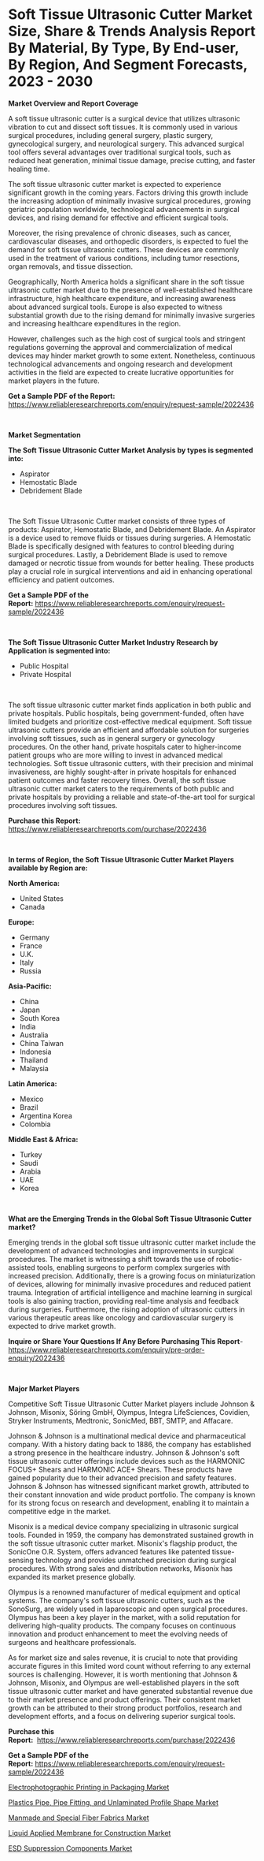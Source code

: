 <p><h1>Soft Tissue Ultrasonic Cutter Market Size, Share & Trends Analysis Report By Material, By Type, By End-user, By Region, And Segment Forecasts, 2023 - 2030</h1></p><p><strong>Market Overview and Report Coverage</strong></p>
<p><p>A soft tissue ultrasonic cutter is a surgical device that utilizes ultrasonic vibration to cut and dissect soft tissues. It is commonly used in various surgical procedures, including general surgery, plastic surgery, gynecological surgery, and neurological surgery. This advanced surgical tool offers several advantages over traditional surgical tools, such as reduced heat generation, minimal tissue damage, precise cutting, and faster healing time.</p><p>The soft tissue ultrasonic cutter market is expected to experience significant growth in the coming years. Factors driving this growth include the increasing adoption of minimally invasive surgical procedures, growing geriatric population worldwide, technological advancements in surgical devices, and rising demand for effective and efficient surgical tools.</p><p>Moreover, the rising prevalence of chronic diseases, such as cancer, cardiovascular diseases, and orthopedic disorders, is expected to fuel the demand for soft tissue ultrasonic cutters. These devices are commonly used in the treatment of various conditions, including tumor resections, organ removals, and tissue dissection.</p><p>Geographically, North America holds a significant share in the soft tissue ultrasonic cutter market due to the presence of well-established healthcare infrastructure, high healthcare expenditure, and increasing awareness about advanced surgical tools. Europe is also expected to witness substantial growth due to the rising demand for minimally invasive surgeries and increasing healthcare expenditures in the region.</p><p>However, challenges such as the high cost of surgical tools and stringent regulations governing the approval and commercialization of medical devices may hinder market growth to some extent. Nonetheless, continuous technological advancements and ongoing research and development activities in the field are expected to create lucrative opportunities for market players in the future.</p></p>
<p><strong>Get a Sample PDF of the Report:</strong> <a href="https://www.reliableresearchreports.com/enquiry/request-sample/2022436">https://www.reliableresearchreports.com/enquiry/request-sample/2022436</a></p>
<p>&nbsp;</p>
<p><strong>Market Segmentation</strong></p>
<p><strong>The Soft Tissue Ultrasonic Cutter Market Analysis by types is segmented into:</strong></p>
<p><ul><li>Aspirator</li><li>Hemostatic Blade</li><li>Debridement Blade</li></ul></p>
<p>&nbsp;</p>
<p><p>The Soft Tissue Ultrasonic Cutter market consists of three types of products: Aspirator, Hemostatic Blade, and Debridement Blade. An Aspirator is a device used to remove fluids or tissues during surgeries. A Hemostatic Blade is specifically designed with features to control bleeding during surgical procedures. Lastly, a Debridement Blade is used to remove damaged or necrotic tissue from wounds for better healing. These products play a crucial role in surgical interventions and aid in enhancing operational efficiency and patient outcomes.</p></p>
<p><strong>Get a Sample PDF of the Report:</strong>&nbsp;<a href="https://www.reliableresearchreports.com/enquiry/request-sample/2022436">https://www.reliableresearchreports.com/enquiry/request-sample/2022436</a></p>
<p>&nbsp;</p>
<p><strong>The Soft Tissue Ultrasonic Cutter Market Industry Research by Application is segmented into:</strong></p>
<p><ul><li>Public Hospital</li><li>Private Hospital</li></ul></p>
<p>&nbsp;</p>
<p><p>The soft tissue ultrasonic cutter market finds application in both public and private hospitals. Public hospitals, being government-funded, often have limited budgets and prioritize cost-effective medical equipment. Soft tissue ultrasonic cutters provide an efficient and affordable solution for surgeries involving soft tissues, such as in general surgery or gynecology procedures. On the other hand, private hospitals cater to higher-income patient groups who are more willing to invest in advanced medical technologies. Soft tissue ultrasonic cutters, with their precision and minimal invasiveness, are highly sought-after in private hospitals for enhanced patient outcomes and faster recovery times.  Overall, the soft tissue ultrasonic cutter market caters to the requirements of both public and private hospitals by providing a reliable and state-of-the-art tool for surgical procedures involving soft tissues.</p></p>
<p><strong>Purchase this Report:</strong>&nbsp; <a href="https://www.reliableresearchreports.com/purchase/2022436">https://www.reliableresearchreports.com/purchase/2022436</a></p>
<p>&nbsp;</p>
<p><strong>In terms of Region, the Soft Tissue Ultrasonic Cutter Market Players available by Region are:</strong></p>
<p>
    <p> <strong> North America: </strong>
        <ul>
            <li>United States</li>
            <li>Canada</li>
        </ul>
        </p> 
    <p> <strong> Europe: </strong>
        <ul>
            <li>Germany</li>
            <li>France</li>
            <li>U.K.</li>
            <li>Italy</li>
            <li>Russia</li>
        </ul>
        </p> 
    <p> <strong> Asia-Pacific: </strong>
        <ul>
            <li>China</li>
            <li>Japan</li>
            <li>South Korea</li>
            <li>India</li>
            <li>Australia</li>
            <li>China Taiwan</li>
            <li>Indonesia</li>
            <li>Thailand</li>
            <li>Malaysia</li>
        </ul>
        </p> 
    <p> <strong> Latin America: </strong>
        <ul>
            <li>Mexico</li>
            <li>Brazil</li>
            <li>Argentina Korea</li>
            <li>Colombia</li>
        </ul>
        </p> 
    <p> <strong> Middle East & Africa: </strong>
        <ul>
            <li>Turkey</li>
            <li>Saudi</li>
            <li>Arabia</li>
            <li>UAE</li>
            <li>Korea</li>
        </ul>
    </p>
    </p>
<p>&nbsp;</p>
<p><strong>What are the Emerging Trends in the Global Soft Tissue Ultrasonic Cutter market?</strong></p>
<p><p>Emerging trends in the global soft tissue ultrasonic cutter market include the development of advanced technologies and improvements in surgical procedures. The market is witnessing a shift towards the use of robotic-assisted tools, enabling surgeons to perform complex surgeries with increased precision. Additionally, there is a growing focus on miniaturization of devices, allowing for minimally invasive procedures and reduced patient trauma. Integration of artificial intelligence and machine learning in surgical tools is also gaining traction, providing real-time analysis and feedback during surgeries. Furthermore, the rising adoption of ultrasonic cutters in various therapeutic areas like oncology and cardiovascular surgery is expected to drive market growth.</p></p>
<p><strong>Inquire or Share Your Questions If Any Before Purchasing This Report</strong>- <a href="https://www.reliableresearchreports.com/enquiry/pre-order-enquiry/2022436">https://www.reliableresearchreports.com/enquiry/pre-order-enquiry/2022436</a></p>
<p>&nbsp;</p>
<p><strong>Major Market Players</strong></p>
<p><p>Competitive Soft Tissue Ultrasonic Cutter Market players include Johnson & Johnson, Misonix, Söring GmbH, Olympus, Integra LifeSciences, Covidien, Stryker Instruments, Medtronic, SonicMed, BBT, SMTP, and Affacare. </p><p>Johnson & Johnson is a multinational medical device and pharmaceutical company. With a history dating back to 1886, the company has established a strong presence in the healthcare industry. Johnson & Johnson's soft tissue ultrasonic cutter offerings include devices such as the HARMONIC FOCUS+ Shears and HARMONIC ACE+ Shears. These products have gained popularity due to their advanced precision and safety features. Johnson & Johnson has witnessed significant market growth, attributed to their constant innovation and wide product portfolio. The company is known for its strong focus on research and development, enabling it to maintain a competitive edge in the market. </p><p>Misonix is a medical device company specializing in ultrasonic surgical tools. Founded in 1959, the company has demonstrated sustained growth in the soft tissue ultrasonic cutter market. Misonix's flagship product, the SonicOne O.R. System, offers advanced features like patented tissue-sensing technology and provides unmatched precision during surgical procedures. With strong sales and distribution networks, Misonix has expanded its market presence globally.</p><p>Olympus is a renowned manufacturer of medical equipment and optical systems. The company's soft tissue ultrasonic cutters, such as the SonoSurg, are widely used in laparoscopic and open surgical procedures. Olympus has been a key player in the market, with a solid reputation for delivering high-quality products. The company focuses on continuous innovation and product enhancement to meet the evolving needs of surgeons and healthcare professionals.</p><p>As for market size and sales revenue, it is crucial to note that providing accurate figures in this limited word count without referring to any external sources is challenging. However, it is worth mentioning that Johnson & Johnson, Misonix, and Olympus are well-established players in the soft tissue ultrasonic cutter market and have generated substantial revenue due to their market presence and product offerings. Their consistent market growth can be attributed to their strong product portfolios, research and development efforts, and a focus on delivering superior surgical tools.</p></p>
<p><strong>Purchase this Report:</strong>&nbsp;&nbsp;<a href="https://www.reliableresearchreports.com/purchase/2022436">https://www.reliableresearchreports.com/purchase/2022436</a></p>
<p></p>
<p><strong>Get a Sample PDF of the Report:</strong>&nbsp;<a href="https://www.reliableresearchreports.com/enquiry/request-sample/2022436">https://www.reliableresearchreports.com/enquiry/request-sample/2022436</a></p>
<p><p><a href="https://medium.com/@geoanderson1978/electrophotographic-printing-in-packaging-market-analysis-its-cagr-market-segmentation-and-global-37c227543efd">Electrophotographic Printing in Packaging Market</a></p><p><a href="https://medium.com/@damionrunte/decoding-plastics-pipe-pipe-fitting-and-unlaminated-profile-shape-market-metrics-market-share-b89be84cf2c7">Plastics Pipe, Pipe Fitting, and Unlaminated Profile Shape Market</a></p><p><a href="https://medium.com/@lupeosinski/manmade-and-special-fiber-fabrics-market-research-report-its-history-and-forecast-2023-to-2030-a440485b8961">Manmade and Special Fiber Fabrics Market</a></p><p><a href="https://medium.com/@mariliehowe/liquid-applied-membrane-for-construction-market-size-and-market-trends-complete-industry-overview-c41901583d2c">Liquid Applied Membrane for Construction Market</a></p><p><a href="https://medium.com/@beauhagenes2023/esd-suppression-components-market-outlook-industry-overview-and-forecast-2023-to-2030-a9c00e5c13a5">ESD Suppression Components Market</a></p></p>